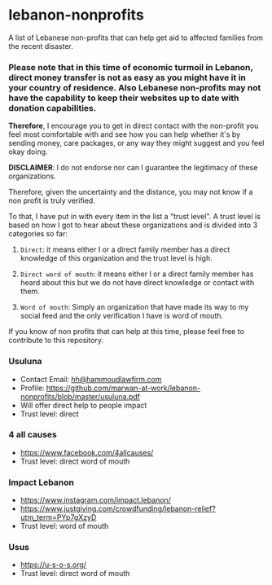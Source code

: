 # lebanon-nonprofits

A list of Lebanese non-profits that can help get aid to affected families from the recent disaster.

### Please note that in this time of economic turmoil in Lebanon, direct money transfer is not as easy as you might have it in your country of residence. Also Lebanese non-profits may not have the capability to keep their websites up to date with donation capabilities. 

**Therefore**, I encourage you to get in direct contact with the non-profit you feel most comfortable with and see how you can help whether it's by sending money, care packages, or any way they might suggest and you feel okay doing. 

**DISCLAIMER**: I do not endorse nor can I guarantee the legitimacy of these organizations.

Therefore, given the uncertainty and the distance, you may not know if a non profit is truly verified.

To that, I have put in with every item in the list a "trust level". A trust level is based on how I got to hear about these organizations and is divided into 3 categories so far: 


1. `Direct`: it means either I or a direct family member has a direct knowledge of this organization and the trust level is high.  

2. `Direct word of mouth`: it means either I or a direct family member has heard about this but we do not have direct knowledge or contact with them. 

3. `Word of mouth`: Simply an organization that have made its way to my social feed and the only verification I have is word of mouth. 

If you know of non profits that can help at this time, please feel free to contribute to this repository. 

### Usuluna

- Contact Email: hh@hammoudlawfirm.com
- Profile: https://github.com/marwan-at-work/lebanon-nonprofits/blob/master/usuluna.pdf
- Will offer direct help to people impact
- Trust level: direct

### 4 all causes

- https://www.facebook.com/4allcauses/
- Trust level: direct word of mouth

### Impact Lebanon

- https://www.instagram.com/impact.lebanon/
- https://www.justgiving.com/crowdfunding/lebanon-relief?utm_term=PYp7gXzyD
- Trust level: word of mouth

### Usus

- https://u-s-o-s.org/
- Trust level: direct word of mouth
